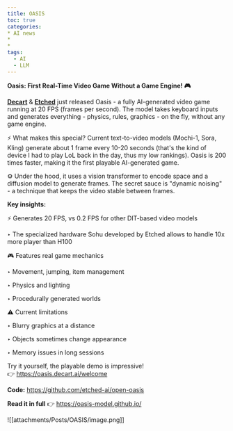 ```yaml
---
title: OASIS
toc: true
categories: 
* AI news
* 
* 
tags:
  - AI
  - LLM
---
```


**Oasis: First Real-Time Video Game Without a Game Engine! 🎮**

[**Decart**](https://www.linkedin.com/feed/?trk=guest_homepage-basic_google-one-tap-submit#) & [**Etched**](https://www.linkedin.com/feed/?trk=guest_homepage-basic_google-one-tap-submit#) just released Oasis - a fully AI-generated video game running at 20 FPS (frames per second). The model takes keyboard inputs and generates everything - physics, rules, graphics - on the fly, without any game engine.

⚡️ What makes this special? Current text-to-video models (Mochi-1, Sora, Kling) generate about 1 frame every 10-20 seconds (that's the kind of device I had to play LoL back in the day, thus my low rankings). Oasis is 200 times faster, making it the first playable AI-generated game.

⚙️ Under the hood, it uses a vision transformer to encode space and a diffusion model to generate frames. The secret sauce is "dynamic noising" - a technique that keeps the video stable between frames.

**Key insights:**

⚡️ Generates 20 FPS, vs 0.2 FPS for other DIT-based video models

‣ The specialized hardware Sohu developed by Etched allows to handle 10x more player than H100

🎮 Features real game mechanics

‣ Movement, jumping, item management

‣ Physics and lighting

‣ Procedurally generated worlds

⚠️ Current limitations

‣ Blurry graphics at a distance

‣ Objects sometimes change appearance

‣ Memory issues in long sessions

Try it yourself, the playable demo is impressive! 👉 https://oasis.decart.ai/welcome


**Code:** https://github.com/etched-ai/open-oasis

**Read it in full** 👉 https://oasis-model.github.io/

![[attachments/Posts/OASIS/image.png]]

